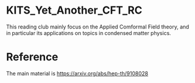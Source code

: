 # KITS_Yet_Another_CFT_RC
This reading club mainly focus on the Applied Comformal Field theory, and in particular its applications on topics in condensed matter physics.

# Reference
The main material is https://arxiv.org/abs/hep-th/9108028 
